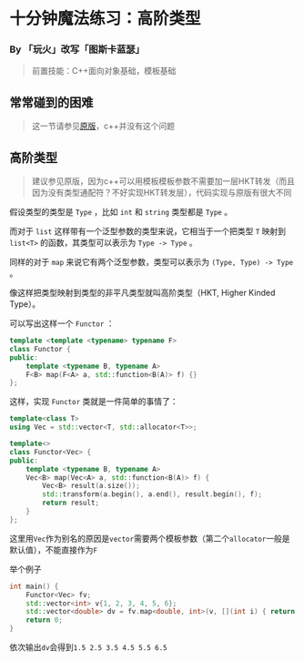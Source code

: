 # 十分钟魔法练习：高阶类型

### By 「玩火」改写「图斯卡蓝瑟」

> 前置技能：C++面向对象基础，模板基础

## 常常碰到的困难

> 这一节请参见[原版](https://github.com/goldimax/magic-in-ten-mins/blob/main/doc/HKT.md)，c++并没有这个问题

## 高阶类型

> 建议参见原版，因为c++可以用模板模板参数不需要加一层HKT转发（而且因为没有类型通配符？不好实现HKT转发层），代码实现与原版有很大不同

假设类型的类型是 `Type` ，比如 `int` 和 `string` 类型都是 `Type` 。

而对于 `list` 这样带有一个泛型参数的类型来说，它相当于一个把类型 `T` 映射到 `list<T>` 的函数，其类型可以表示为 `Type -> Type` 。

同样的对于 `map` 来说它有两个泛型参数，类型可以表示为 `(Type, Type) -> Type` 。

像这样把类型映射到类型的非平凡类型就叫高阶类型（HKT, Higher Kinded Type）。

可以写出这样一个 `Functor` ：

```cpp
template <template <typename> typename F>
class Functor {
public:
    template <typename B, typename A>
    F<B> map(F<A> a, std::function<B(A)> f) {}
};
```

这样，实现 `Functor` 类就是一件简单的事情了：

```cpp
template<class T>
using Vec = std::vector<T, std::allocator<T>>;

template<>
class Functor<Vec> {
public:
    template <typename B, typename A>
    Vec<B> map(Vec<A> a, std::function<B(A)> f) {
        Vec<B> result(a.size());
        std::transform(a.begin(), a.end(), result.begin(), f);
        return result;
    }
};
```
这里用`Vec`作为别名的原因是`vector`需要两个模板参数（第二个`allocator`一般是默认值），不能直接作为`F`

举个例子
```cpp
int main() {
    Functor<Vec> fv;
    std::vector<int> v{1, 2, 3, 4, 5, 6};
    std::vector<double> dv = fv.map<double, int>(v, [](int i) { return 0.5 + i; });
    return 0;
}
```
依次输出`dv`会得到`1.5 2.5 3.5 4.5 5.5 6.5`

> [注]: 模板函数是不能设为virtual（无法建立vtable），如确有需要可以固定参数类型重载你需要的模板函数
